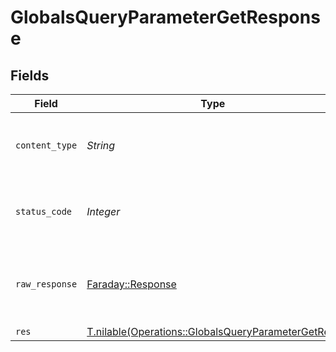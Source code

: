 # GlobalsQueryParameterGetResponse


## Fields

| Field                                                                                                        | Type                                                                                                         | Required                                                                                                     | Description                                                                                                  |
| ------------------------------------------------------------------------------------------------------------ | ------------------------------------------------------------------------------------------------------------ | ------------------------------------------------------------------------------------------------------------ | ------------------------------------------------------------------------------------------------------------ |
| `content_type`                                                                                               | *String*                                                                                                     | :heavy_check_mark:                                                                                           | HTTP response content type for this operation                                                                |
| `status_code`                                                                                                | *Integer*                                                                                                    | :heavy_check_mark:                                                                                           | HTTP response status code for this operation                                                                 |
| `raw_response`                                                                                               | [Faraday::Response](https://www.rubydoc.info/gems/faraday/Faraday/Response)                                  | :heavy_minus_sign:                                                                                           | Raw HTTP response; suitable for custom response parsing                                                      |
| `res`                                                                                                        | [T.nilable(Operations::GlobalsQueryParameterGetRes)](../../models/operations/globalsqueryparametergetres.md) | :heavy_minus_sign:                                                                                           | OK                                                                                                           |